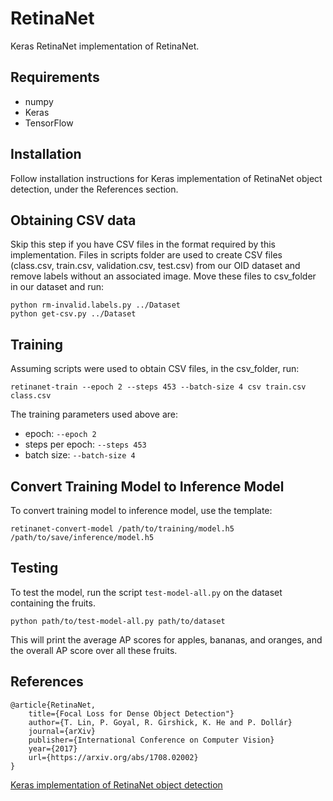 # RetinaNet
Keras RetinaNet implementation of RetinaNet.

## Requirements
* numpy
* Keras
* TensorFlow

## Installation
Follow installation instructions for Keras implementation of RetinaNet object detection, under the References section.

## Obtaining CSV data
Skip this step if you have CSV files in the format required by this implementation.
Files in scripts folder are used to create CSV files (class.csv, train.csv, validation.csv, test.csv) from our OID dataset and remove labels without an associated image. Move these files to csv_folder in our dataset and run:
```
python rm-invalid.labels.py ../Dataset
python get-csv.py ../Dataset
```

## Training
Assuming scripts were used to obtain CSV files, in the csv_folder, run:
```
retinanet-train --epoch 2 --steps 453 --batch-size 4 csv train.csv class.csv
```

The training parameters used above are:
* epoch: `--epoch 2`
* steps per epoch: `--steps 453`
* batch size: `--batch-size 4`

## Convert Training Model to Inference Model
To convert training model to inference model, use the template:
```
retinanet-convert-model /path/to/training/model.h5 /path/to/save/inference/model.h5
```

## Testing
To test the model, run the script `test-model-all.py` on the dataset containing the fruits.
```
python path/to/test-model-all.py path/to/dataset
```
This will print the average AP scores for apples, bananas, and oranges, and the overall AP score over all these fruits.

## References
```
@article{RetinaNet,
    title={Focal Loss for Dense Object Detection"}
    author={T. Lin, P. Goyal, R. Girshick, K. He and P. Dollár}
    journal={arXiv}
    publisher={International Conference on Computer Vision}
    year={2017}
    url={https://arxiv.org/abs/1708.02002}
}
```

[Keras implementation of RetinaNet object detection](https://github.com/fizyr/keras-retinanet)
